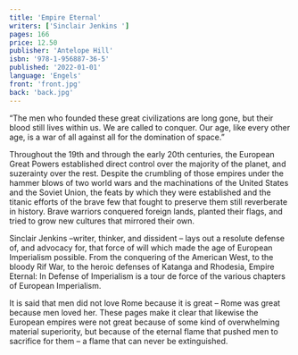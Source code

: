 ```yaml
---
title: 'Empire Eternal'
writers: ['Sinclair Jenkins ']
pages: 166
price: 12.50
publisher: 'Antelope Hill'
isbn: '978-1-956887-36-5'
published: '2022-01-01'
language: 'Engels'
front: 'front.jpg'
back: 'back.jpg'
---
```


“The men who founded these great civilizations are long gone, but their blood still lives within us. We are called to conquer. Our age, like every other age, is a war of all against all for the domination of space.”

Throughout the 19th and through the early 20th centuries, the European Great Powers established direct control over the majority of the planet, and suzerainty over the rest. Despite the crumbling of those empires under the hammer blows of two world wars and the machinations of the United States and the Soviet Union, the feats by which they were established and the titanic efforts of the brave few that fought to preserve them still reverberate in history. Brave warriors conquered foreign lands, planted their flags, and tried to grow new cultures that mirrored their own.

Sinclair Jenkins –writer, thinker, and dissident – lays out a resolute defense of, and advocacy for, that force of will which made the age of European Imperialism possible. From the conquering of the American West, to the bloody Rif War, to the heroic defenses of Katanga and Rhodesia, Empire Eternal: In Defense of Imperialism is a tour de force of the various chapters of European Imperialism.

It is said that men did not love Rome because it is great – Rome was great because men loved her. These pages make it clear that likewise the European empires were not great because of some kind of overwhelming material superiority, but because of the eternal flame that pushed men to sacrifice for them – a flame that can never be extinguished.
